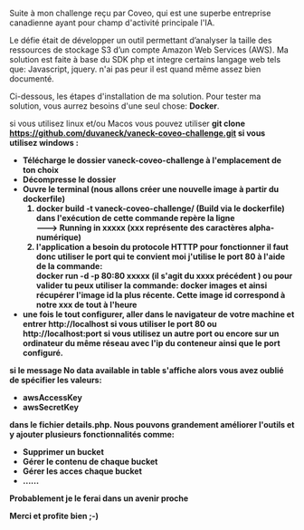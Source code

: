 Suite à mon challenge reçu par Coveo, qui est une superbe entreprise canadienne ayant pour champ d'activité principale l'IA.

Le défie était de développer un outil permettant d’analyser la taille des ressources de stockage S3 d’un compte Amazon Web Services (AWS).
Ma solution est faite à base du SDK php et integre certains langage web tels que: Javascript, jquery. n'ai pas peur il est quand même assez bien documenté.

 Ci-dessous, les étapes d'installation de ma solution.
Pour tester ma solution, vous aurrez besoins d'une seul chose: <b>Docker</b>.

si vous utilisez linux et/ou Macos vous pouvez utiliser <b>git clone https://github.com/duvaneck/vaneck-coveo-challenge.git
si vous utilisez windows :<br/>

<ul>
  <li>Télécharge le dossier vaneck-coveo-challenge à l'emplacement de ton choix </li>
  <li>Décompresse le dossier</li>
  <li>Ouvre le terminal (nous allons créer une nouvelle image à partir du dockerfile)
    <ol>
      <li><b>docker build -t vaneck-coveo-challenge/</b> (Build via le dockerfile) dans l'exécution de cette commande repère la ligne <br/>  <b> ---> Running in xxxxx </b>(xxx représente des caractères alpha-numérique)</li>
        <li>l'application a besoin du protocole HTTTP pour fonctionner il faut donc utiliser le port qui te convient moi j'utilise le port 80 à l'aide de la commande:<br> <b>docker run -d -p 80:80 xxxxx</b> (il s'agit du xxxx précédent ) ou pour valider tu peux utiliser la commande:
        <b>docker images</b> et ainsi récupérer l'image id la plus récente. Cette image id correspond à notre <b>xxx</b> de tout à l'heure </li>
     </ol>  

  </li>
  <li>une fois le tout configurer, aller dans le navigateur de votre machine et entrer http://localhost si vous utiliser le port 80 ou http://localhost:port si vous utilisez un autre port ou encore sur un ordinateur du même réseau avec l'ip du conteneur ainsi que le port configuré. </li>
</ul>

si le message <b> No data available in table </b> s'affiche alors vous avez oublié de spécifier les valeurs:

 - awsAccessKey
 - awsSecretKey

dans le fichier details.php. Nous pouvons grandement améliorer l'outils et y ajouter plusieurs fonctionnalités comme:

 - Supprimer un bucket
 - Gérer le contenu de chaque bucket
 - Gérer les acces chaque bucket
 - ......

Probablement je le ferai dans un avenir proche

Merci et profite bien ;-)
